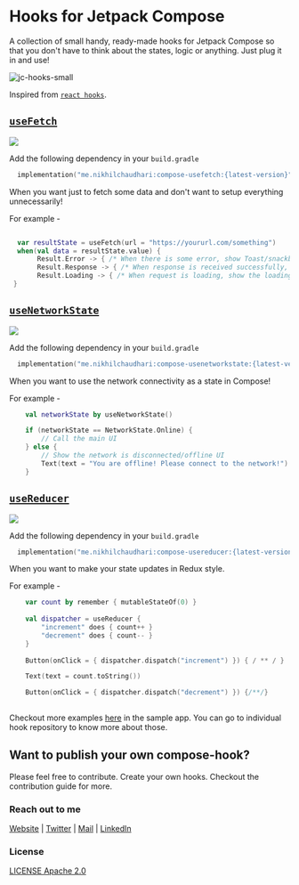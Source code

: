 # Hooks for Jetpack Compose



A collection of small handy, ready-made hooks for Jetpack Compose so that you don't have to think about the states, logic or anything. Just plug it in and use!

![jc-hooks-small](https://user-images.githubusercontent.com/16976114/154118050-c636a2c5-e5cc-409c-9f3d-40d2b0295524.jpg)

Inspired from [`react hooks`](https://reactjs.org/docs/hooks-intro.html).

## [**`useFetch`**](https://github.com/CuriousNikhil/compose-hooks/usefetch) 

[![](https://img.shields.io/badge/mavencentral-v1.0.0--alpha1.3-yellowgreen?style=flat&logo=gradle)](https://github.com/CuriousNikhil/compose-hooks/usefetch)

Add the following dependency in your `build.gradle`

```kotlin
  implementation("me.nikhilchaudhari:compose-usefetch:{latest-version}")
```

When you want just to fetch some data and don't want to setup everything unnecessarily!

For example - 

```kotlin

  var resultState = useFetch(url = "https://yoururl.com/something")
  when(val data = resultState.value) {
       Result.Error -> { /* When there is some error, show Toast/snackbar/error message */  }
       Result.Response -> { /* When response is received successfully, show the data on UI */ }
       Result.Loading -> { /* When request is loading, show the loading progress on UI */ }
 }
```

## [**`useNetworkState`**](https://github.com/CuriousNikhil/compose-hooks/useNetworkState) 

[![](https://img.shields.io/badge/mavencentral-v1.0.0--alpha2-yellowgreen?style=flat&logo=gradle)](https://github.com/CuriousNikhil/compose-hooks/useNetworkState)

Add the following dependency in your `build.gradle`

```kotlin
  implementation("me.nikhilchaudhari:compose-usenetworkstate:{latest-version}")
```

When you want to use the network connectivity as a state in Compose!

For example -

```kotlin
    val networkState by useNetworkState()

    if (networkState == NetworkState.Online) {
        // Call the main UI
    } else {
        // Show the network is disconnected/offline UI
        Text(text = "You are offline! Please connect to the network!")
    }
```


## [**`useReducer`**](https://github.com/CuriousNikhil/compose-hooks/useReducer) 

[![](https://img.shields.io/badge/mavencentral-v1.0.0--alpha1-yellowgreen?style=flat&logo=gradle)](https://github.com/CuriousNikhil/compose-hooks/useReducer)

Add the following dependency in your `build.gradle`

```kotlin
  implementation("me.nikhilchaudhari:compose-usereducer:{latest-version}")
```

When you want to make your state updates in Redux style.

For example -

```kotlin
    var count by remember { mutableStateOf(0) }
    
    val dispatcher = useReducer {
        "increment" does { count++ }
        "decrement" does { count-- }
    }
    
    Button(onClick = { dispatcher.dispatch("increment") }) { / ** / }

    Text(text = count.toString())

    Button(onClick = { dispatcher.dispatch("decrement") }) {/**/}
  
```

Checkout more examples [here](https://github.com/CuriousNikhil/compose-hooks/blob/main/app/src/main/java/me/nikhilchaudhari/usefetch/MainActivity.kt) in the sample app. You can go to individual hook repository to know more about those.

## Want to publish your own compose-hook?

Please feel free to contribute. Create your own hooks.
Checkout the contribution guide for more.

### Reach out to me

[Website](nikhilchaudhari.me/) | [Twitter](https://twitter.com/CuriousNikhyl) | [Mail](nikhyl777@gmail.com) | [LinkedIn](https://www.linkedin.com/in/nikhylchaudhari/)

### License

[LICENSE Apache 2.0](https://github.com/CuriousNikhil/compose-hooks/blob/main/LICENSE)
